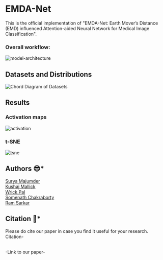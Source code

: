 # EMDA-Net
This is the official implementation of "EMDA-Net: Earth Mover’s Distance (EMD) influenced Attention-aided Neural Network for Medical Image Classification".


### Overall workflow:
![model-architecture](https://github.com/SuryaMajumder/EMDA-Net-Earth-Mover-s-Distance-influenced-Attention-aided-Network-for-Medical-Image-Classification/assets/111181100/c04b2645-a53a-42fa-93d9-8d932f93d30e)


## Datasets and Distributions
![Chord Diagram of Datasets](https://github.com/user-attachments/assets/c60f828d-7c14-4bd3-814f-78c0086a218a)


## Results
<!-- ### Confusion 
![confusion](https://github.com/SuryaMajumder/EMDA-Net-Earth-Mover-s-Distance-influenced-Attention-aided-Network-for-Medical-Image-Classification/assets/111181100/89638b90-3b64-447a-a00f-d3407e6a7f23) -->

### Activation maps
![activation](https://github.com/SuryaMajumder/EMDA-Net-Earth-Mover-s-Distance-influenced-Attention-aided-Network-for-Medical-Image-Classification/assets/111181100/fdafce91-cfe8-4b9f-bb28-e4fb383a1396)

### t-SNE
![tsne](https://github.com/SuryaMajumder/EMDA-Net-Earth-Mover-s-Distance-influenced-Attention-aided-Network-for-Medical-Image-Classification/assets/111181100/d1ccf190-eec4-4040-b19e-dd6101a2bf96)

## Authors :sunglasses:*
[Surya Majumder](https://www.linkedin.com/in/surya-majumder-333891246/)<br/>
[Kushaj Mallick](https://www.linkedin.com/in/kushaj-mallick-a0926318a/)<br/>
[Wrick Pal](https://www.linkedin.com/in/wrick-pal-06421a289)<br/>
[Somenath Chakraborty](https://www.linkedin.com/in/somenath-chakraborty/)<br/>
[Ram Sarkar](http://www.jaduniv.edu.in/profile.php?uid=686)<br/>

## Citation :thinking:*
Please do cite our paper in case you find it useful for your research.<br/>
Citation-<br/>

<br/>
-Link to our paper-<br/>
